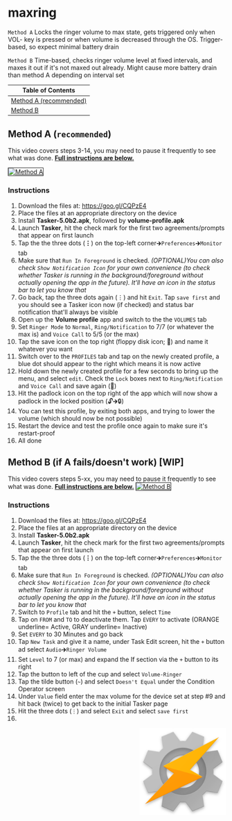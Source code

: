 # maxring
`Method A` Locks the ringer volume to max state, gets triggered only when VOL- key is pressed or when volume is decreased through the OS. Trigger-based, so expect minimal battery drain

`Method B` Time-based, checks ringer volume level at fixed intervals, and maxes it out if it's not maxed out already. Might cause more battery drain than method A depending on interval set

| Table of Contents|
| ------------- |
| <a href="#method-a-recommended">Method A (recommended)</a>|
| <a href="#method-b-if-a-fails">Method B</a>|

## Method A (**`recommended`**)
This video covers steps 3-14, you may need to pause it frequently to see what was done. **<a href="#instructions">Full instructions are below.</a>**

<a href="http://www.youtube.com/watch?feature=player_embedded&v=5YNqA8xSYPM
" target="_blank"><img src="http://img.youtube.com/vi/5YNqA8xSYPM/0.jpg" 
alt="Method A" width="240" height="180" border="1" /></a>
### Instructions

1. Download the files at: https://goo.gl/CQPzE4
2. Place the files at an appropriate directory on the device
3. Install **Tasker-5.0b2.apk**, followed by **volume-profile.apk**
4. Launch **Tasker**, hit the check mark for the first two agreements/prompts that appear on first launch
5. Tap the the three dots (**⋮**) on the top-left corner🡲`Preferences`🡲`Monitor` tab
6. Make sure that `Run In Foreground` is checked. *(OPTIONAL)You can also check `Show Notification Icon` for your own convenience (to check whether Tasker is running in the background/foreground without actually opening the app in the future). It'll have an icon in the status bar to let you know that*
7. Go back, tap the three dots again (⋮) and hit `Exit`. Tap `save first` and you should see a Tasker icon now (if checked) and status bar notification that'll always be visible
8. Open up the **Volume profile** app and switch to the the `VOLUMES` tab
9. Set `Ringer Mode` to `Normal`, `Ring/Notification` to 7/7 (or whatever the max is) and `Voice Call` to 5/5 (or the max)
10. Tap the save icon on the top right (floppy disk icon; 💾) and name it whatever you want
11. Switch over to the `PROFILES` tab and tap on the newly created profile, a blue dot should appear to the right which means it is now active
12. Hold down the newly created profile for a few seconds to bring up the menu, and select `edit`. Check the `Lock` boxes next to `Ring/Notification` and `Voice Call` and save again (💾)
13. Hit the padlock icon on the top right of the app which will now show a padlock in the locked position (🔓🡲🔒)
14. You can test this profile, by exiting both apps, and trying to lower the volume (which should now be not possible)
15. Restart the device and test the profile once again to make sure it's restart-proof
16. All done

## Method B (if A fails/doesn't work) [WIP]
This video covers steps 5-xx, you may need to pause it frequently to see what was done. **<a href="#instructions-1">Full instructions are below.</a>**
<a href="http://www.youtube.com/watch?feature=player_embedded&v=yfJek7yY-sw
" target="_blank"><img src="http://img.youtube.com/vi/yfJek7yY-sw/0.jpg" 
alt="Method B" width="240" height="180" border="1" /></a>
### Instructions

1. Download the files at: https://goo.gl/CQPzE4
2. Place the files at an appropriate directory on the device
3. Install **Tasker-5.0b2.apk**
4. Launch **Tasker**, hit the check mark for the first two agreements/prompts that appear on first launch
5. Tap the the three dots (**⋮**) on the top-left corner🡲`Preferences`🡲`Monitor` tab
6. Make sure that `Run In Foreground` is checked. *(OPTIONAL)You can also check `Show Notification Icon` for your own convenience (to check whether Tasker is running in the background/foreground without actually opening the app in the future). It'll have an icon in the status bar to let you know that*
7. Switch to `Profile` tab and hit the `+` button, select `Time`
8. Tap on `FROM` and `TO` to deactivate them. Tap `EVERY` to activate (ORANGE underline= Active, GRAY underline= Inactive)
9. Set `EVERY` to 30 Minutes and go back
10. Tap `New Task` and give it a name, under Task Edit screen, hit the `+` button ad select `Audio`🡲`Ringer Volume`
11. Set `Level` to 7 (or max) and expand the If section via the `+` button to its right
12. Tap the button to left of the cup and select `Volume-Ringer`
13. Tap the tilde button (`~`) and select `Doesn't Equal` under the Condition Operator screen
14. Under `Value` field enter the max volume for the device set at step #9 and hit back (twice) to get back to the initial Tasker page
15. Hit the three dots (`⋮`) and select `Exit` and select `save first`
16. 

<img src="/images/tasker.png" align=right height="200" width="200">
